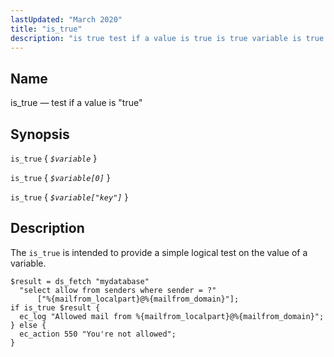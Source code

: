 ```yaml
---
lastUpdated: "March 2020"
title: "is_true"
description: "is true test if a value is true is true variable is true variable 0 is true variable key The is true is intended to provide a simple logical test on the value of a variable Example 16 113 is true example..."
---
```


<a name="sieve.ref.is_true"></a> 
## Name

is_true — test if a value is "true"

## Synopsis

`is_true` { *`$variable`* }

`is_true` { *`$variable[0]`* }

`is_true` { *`$variable["key"]`* }

<a name="idp30994624"></a> 
## Description

The `is_true` is intended to provide a simple logical test on the value of a variable.

<a name="example.is_true"></a> 


```
$result = ds_fetch "mydatabase"
  "select allow from senders where sender = ?"
      ["%{mailfrom_localpart}@%{mailfrom_domain}"];
if is_true $result {
  ec_log "Allowed mail from %{mailfrom_localpart}@%{mailfrom_domain}";
} else {
  ec_action 550 "You're not allowed";
}
```